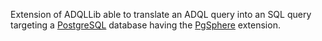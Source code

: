 Extension of ADQLLib able to translate an ADQL query into an SQL query targeting
a [PostgreSQL](https://www.postgresql.org/) database having the
[PgSphere](http://pgsphere.projects.pgfoundry.org/) extension.
